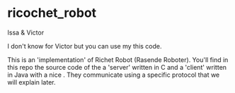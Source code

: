 # ricochet_robot

Issa & Victor

I don't know for Victor but you can use my this code.

This is an 'implementation' of Richet Robot (Rasende Roboter).
You'll find in this repo the source code of the a 'server' written in C and a 'client' written in Java with a nice .
They communicate using a specific protocol that we will explain later.
